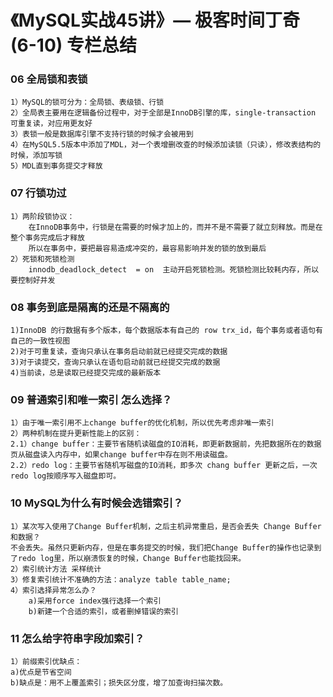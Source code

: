 # 《MySQL实战45讲》— 极客时间丁奇(6-10) 专栏总结

### 06 全局锁和表锁
    1）MySQL的锁可分为：全局锁、表级锁、行锁
    2）全局表主要用在逻辑备份过程中，对于全部是InnoDB引擎的库，single-transaction 可重复读，对应用更友好
    3）表锁一般是数据库引擎不支持行锁的时候才会被用到
    4）在MySQL5.5版本中添加了MDL，对一个表增删改查的时候添加读锁（只读），修改表结构的时候，添加写锁
    5）MDL直到事务提交才释放

### 07 行锁功过
    1）两阶段锁协议：
        在InnoDB事务中，行锁是在需要的时候才加上的，而并不是不需要了就立刻释放。而是在整个事务完成后才释放
        所以在事务中，要把最容易造成冲突的，最容易影响并发的锁的放到最后
    2）死锁和死锁检测
        innodb_deadlock_detect  = on  主动开启死锁检测。死锁检测比较耗内存，所以要控制好并发

### 08 事务到底是隔离的还是不隔离的
    1)InnoDB 的行数据有多个版本，每个数据版本有自己的 row trx_id，每个事务或者语句有自己的一致性视图
    2)对于可重复读，查询只承认在事务启动前就已经提交完成的数据
    3)对于读提交，查询只承认在语句启动前就已经提交完成的数据
    4)当前读，总是读取已经提交完成的最新版本

### 09 普通索引和唯一索引 怎么选择？
    1）由于唯一索引用不上change buffer的优化机制，所以优先考虑非唯一索引
    2）两种机制在提升更新性能上的区别：
    2.1）change buffer：主要节省随机读磁盘的IO消耗，即更新数据前，先把数据所在的数据页从磁盘读入内存中，如果change buffer中存在则不用读磁盘。
    2.2）redo log：主要节省随机写磁盘的IO消耗，即多次 chang buffer 更新之后，一次redo log按顺序写入磁盘即可。

### 10 MySQL为什么有时候会选错索引？
    1）某次写入使用了Change Buffer机制，之后主机异常重启，是否会丢失 Change Buffer和数据？
    不会丢失。虽然只更新内存，但是在事务提交的时候，我们把Change Buffer的操作也记录到了redo log里，所以崩溃恢复的时候，Change Buffer也能找回来。
    2）索引统计方法 采样统计
    3）修复索引统计不准确的方法：analyze table table_name;
    4）索引选择异常怎么办？
        a)采用force index强行选择一个索引
        b)新建一个合适的索引，或者删掉错误的索引

### 11 怎么给字符串字段加索引？
    1）前缀索引优缺点：
    a)优点是节省空间
    b)缺点是：用不上覆盖索引；损失区分度，增了加查询扫描次数。

